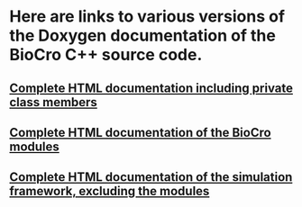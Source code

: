 # Here are links to various versions of the Doxygen documentation of the BioCro C++ source code.

## [Complete HTML documentation including private class members](doxygen_docs_complete/)

## [Complete HTML documentation of the BioCro modules](doxygen_docs_modules/)

## [Complete HTML documentation of the simulation framework, excluding the modules](doxygen_docs_framework/)
